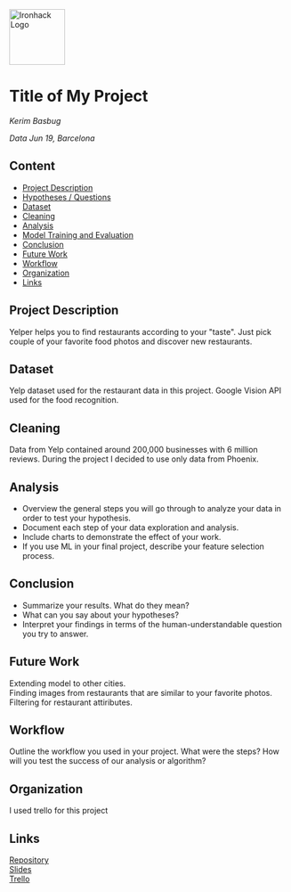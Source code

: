 <img src="https://bit.ly/2VnXWr2" alt="Ironhack Logo" width="100"/>

# Title of My Project
*Kerim Basbug*

*Data Jun 19, Barcelona*

## Content
- [Project Description](#project-description)
- [Hypotheses / Questions](#hypotheses-/-questions)
- [Dataset](#dataset)
- [Cleaning](#cleaning)
- [Analysis](#analysis)
- [Model Training and Evaluation](#model-training-and-evaluation)
- [Conclusion](#conclusion)
- [Future Work](#future-work)
- [Workflow](#workflow)
- [Organization](#organization)
- [Links](#links)

<a name="project-description"></a>

## Project Description
Yelper helps you to find restaurants according to your "taste". Just pick couple of your favorite food photos and discover new restaurants.

<a name="dataset"></a>

## Dataset
Yelp dataset used for the restaurant data in this project. 
Google Vision API used for the food recognition.

<a name="cleaning"></a>

## Cleaning
Data from Yelp contained around 200,000 businesses with 6 million reviews. During the project I decided to use only data from Phoenix.

<a name="analysis"></a>

## Analysis
* Overview the general steps you will go through to analyze your data in order to test your hypothesis.
* Document each step of your data exploration and analysis.
* Include charts to demonstrate the effect of your work. 
* If you use ML in your final project, describe your feature selection process.

<a name="conclusion"></a>

## Conclusion
* Summarize your results. What do they mean?
* What can you say about your hypotheses?
* Interpret your findings in terms of the human-understandable question you try to answer.

<a name="future-work"></a>

## Future Work
Extending model to other cities.  
Finding images from restaurants that are similar to your favorite photos.  
Filtering for restaurant attiributes.

<a name="workflow"></a>

## Workflow
Outline the workflow you used in your project. What were the steps?
How will you test the success of our analysis or algorithm?

<a name="organization"></a>

## Organization
I used trello for this project
<a name="links"></a>

## Links
[Repository](https://github.com/kerimbasbug/Project-Week-8-Final-Project)  
[Slides](https://www.canva.com/design/DACRMB0MpQM/HDpikShcf53gK5aySE2tXA/view?utm_content=DACRMB0MpQM&utm_campaign=designshare&utm_medium=link&utm_source=sharebutton)  
[Trello](https://trello.com/b/xlbpCA3f/final-project)  
